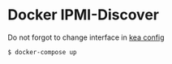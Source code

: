 # Docker IPMI-Discover

Do not forgot to change interface in [kea config](/docker/kea-config.json#L7)

```
$ docker-compose up
```